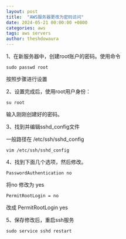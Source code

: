 ```yaml
---
layout: post
title:  "AWS服务器更改为密码访问"
date: 2024-05-21 00:00:00 +0800
categories: aws
tags: aws servers
author: theshdowaura
---
```

1、在新服务器中，创建root账户的密码。使用命令

```
sudo passwd root
```

按照步骤进行设置

2、设置完成后，使用root用户身份：

```
su root
```

输入刚刚创建好的密码。

3、找到并编辑sshd_config文件

一般路径在 /etc/ssh/sshd_config

```
vim /etc/ssh/sshd_config
```

4、找到下面几个选项，然后修改。

```
PasswordAuthentication no
```

 将no 修改为 yes

```
PermitRootLogin = no
```

改成 PermitRootLogin yes

5、保存修改后，重启ssh服务

```
sudo service sshd restart
```

